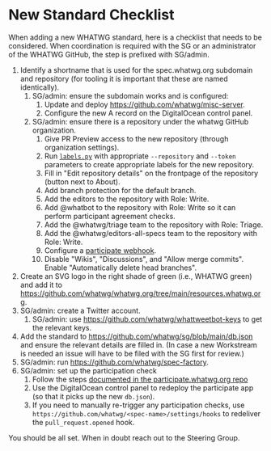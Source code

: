 # New Standard Checklist

When adding a new WHATWG standard, here is a checklist that needs to be considered. When coordination is required with the SG or an administrator of the WHATWG GitHub, the step is prefixed with SG/admin.

1. Identify a shortname that is used for the spec.whatwg.org subdomain and repository (for tooling it is important that these are named identically).
   1. SG/admin: ensure the subdomain works and is configured:
      1. Update and deploy https://github.com/whatwg/misc-server.
      1. Configure the new A record on the DigitalOcean control panel. 
   1. SG/admin: ensure there is a repository under the whatwg GitHub organization.
      1. Give PR Preview access to the new repository (through organization settings).
      1. Run [`labels.py`](./labels.py) with appropriate `--repository` and `--token` parameters to create appropriate labels for the new repository.
      1. Fill in "Edit repository details" on the frontpage of the repository (button next to About).
      1. Add branch protection for the default branch.
      1. Add the editors to the repository with Role: Write.
      1. Add @whatbot to the repository with Role: Write so it can perform participant agreement checks.
      1. Add the @whatwg/triage team to the repository with Role: Triage.
      1. Add the @whatwg/editors-all-specs team to the repository with Role: Write.
      1. Configure a [participate webhook](https://github.com/whatwg/participate.whatwg.org?tab=readme-ov-file#setting-up-the-github-webhook).
      1. Disable "Wikis", "Discussions", and "Allow merge commits". Enable "Automatically delete head branches".
1. Create an SVG logo in the right shade of green (i.e., WHATWG green) and add it to https://github.com/whatwg/whatwg.org/tree/main/resources.whatwg.org.
1. SG/admin: create a Twitter account.
   1. SG/admin: use https://github.com/whatwg/whattweetbot-keys to get the relevant keys.
1. Add the standard to https://github.com/whatwg/sg/blob/main/db.json and ensure the relevant details are filled in. (In case a new Workstream is needed an issue will have to be filed with the SG first for review.)
1. SG/admin: run https://github.com/whatwg/spec-factory.
1. SG/admin: set up the participation check
   1. Follow the steps [documented in the participate.whatwg.org repo](https://github.com/whatwg/participate.whatwg.org/blob/main/README.md#setting-up-the-github-webhook)
   1. Use the DigitalOcean control panel to redeploy the participate app (so that it picks up the new `db.json`).
   1. If you need to manually re-trigger any participation checks, use `https://github.com/whatwg/<spec-name>/settings/hooks` to redeliver the `pull_request.opened` hook.

You should be all set. When in doubt reach out to the Steering Group.
